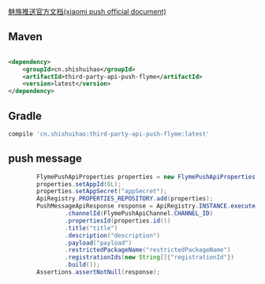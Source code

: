 [魅族推送官方文档(xiaomi push official document)](http://open-wiki.flyme.cn/doc-wiki/index#id?129)

## Maven

```xml

<dependency>
    <groupId>cn.shishuihao</groupId>
    <artifactId>third-party-api-push-flyme</artifactId>
    <version>latest</version>
</dependency>
```

## Gradle

``` groovy
compile 'cn.shishuihao:third-party-api-push-flyme:latest'
```

## push message

``` java
        FlymePushApiProperties properties = new FlymePushApiProperties();
        properties.setAppId(0L);
        properties.setAppSecret("appSecret");
        ApiRegistry.PROPERTIES_REPOSITORY.add(properties);
        PushMessageApiResponse response = ApiRegistry.INSTANCE.execute(PushMessageApiRequest.Builder.builder()
                .channelId(FlymePushApiChannel.CHANNEL_ID)
                .propertiesId(properties.id())
                .title("title")
                .description("description")
                .payload("payload")
                .restrictedPackageName("restrictedPackageName")
                .registrationIds(new String[]{"registrationId"})
                .build());
        Assertions.assertNotNull(response);
```
